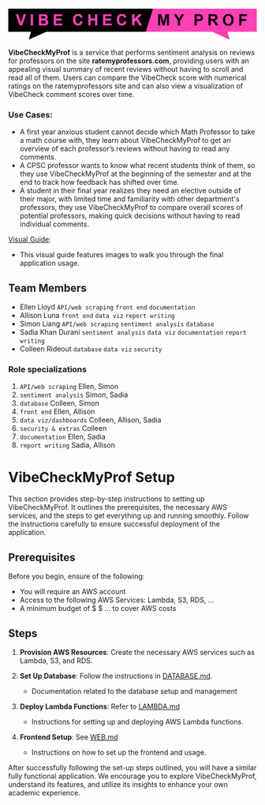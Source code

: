 <p align="center">
  <img src="https://github.com/Jonqora/VibeCheckMyProf/blob/main/scratch/image_files/vcmp_logo.png" />
</p>

**VibeCheckMyProf** is a service that performs sentiment analysis on reviews for professors on the site **ratemyprofessors.com**, providing users with an appealing visual summary of recent reviews without having to scroll and read all of them. Users can compare the VibeCheck score with numerical ratings on the ratemyprofessors site and can also view a visualization of VibeCheck comment scores over time.


### Use Cases:
- A first year anxious student cannot decide which Math Professor to take a math course with, they learn about VibeCheckMyProf to get an overview of each professor’s reviews without having to read any comments.
- A CPSC professor wants to know what recent students think of them, so they use VibeCheckMyProf at the beginning of the semester and at the end to track how feedback has shifted over time.
- A student in their final year realizes they need an elective outside of their major, with limited time and familiarity with other department's professors, they use VibeCheckMyProf to compare overall scores of potential professors, making quick decisions without having to read individual comments.


[Visual Guide](https://github.com/Jonqora/VibeCheckMyProf/blob/doc-update/SET-UP/WebGuide.md):
* This visual guide features images to walk you through the final application usage.


## Team Members

- Ellen Lloyd `API/web scraping` `front end` `documentation`
- Allison Luna `front end` `data viz` `report writing`
- Simon Liang `API/web scraping` `sentiment analysis` `database`
- Sadia Khan Durani `sentiment analysis` `data viz` `documentation` `report writing`
- Colleen Rideout `database` `data viz` `security`

### Role specializations
1. `API/web scraping` Ellen, Simon
2. `sentiment analysis` Simon, Sadia
3. `database` Colleen, Simon
4. `front end` Ellen, Allison
5. `data viz/dashboards` Colleen, Allison, Sadia
6. `security & extras` Colleen
7. `documentation` Ellen, Sadia
8. `report writing` Sadia, Allison


# VibeCheckMyProf Setup
This section provides step-by-step instructions to setting up VibeCheckMyProf. It outlines the prerequisites, the necessary AWS services, and the steps to get everything up and running smoothly. Follow the instructions carefully to ensure successful deployment of the application.


## Prerequisites
Before you begin, ensure of the following:
- You will require an AWS account
- Access to the following AWS Services: Lambda, S3, RDS, ...
- A minimum budget of $ $ ... to cover AWS costs  


## Steps
1. **Provision AWS Resources**: Create the necessary AWS services such as Lambda, S3, and RDS.
2. **Set Up Database**: Follow the instructions in [DATABASE.md](https://github.com/Jonqora/VibeCheckMyProf/blob/doc-update/SET-UP/DATABASE.md).
    * Documentation related to the database setup and management
3. **Deploy Lambda Functions**: Refer to [LAMBDA.md](https://github.com/Jonqora/VibeCheckMyProf/blob/doc-update/SET-UP/LAMBDA.md)
    * Instructions for setting up and deploying AWS Lambda functions.

4. **Frontend Setup**: See [WEB.md](https://github.com/Jonqora/VibeCheckMyProf/blob/doc-update/SET-UP/WEB.md)
    * Instructions on how to set up the frontend and usage.


After successfully following the set-up steps outlined, you will have a similar fully functional application. We encourage you to explore VibeCheckMyProf, understand its features, and utilize its insights to enhance your own academic experience.



